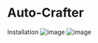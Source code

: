 # Auto-Crafter

Installation
![image](https://user-images.githubusercontent.com/19721540/167268561-cab810ec-56bb-4be8-ac61-28a153d1e712.png)
![image](https://user-images.githubusercontent.com/19721540/167268633-243f8e6f-3379-423f-bdd1-4ec42fe6ac09.png)
